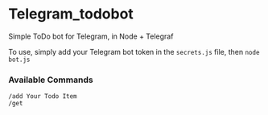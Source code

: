 # Telegram_todobot

Simple ToDo bot for Telegram, in Node + Telegraf

To use, simply add your Telegram bot token in the `secrets.js` file, then `node bot.js`

### Available Commands

```
/add Your Todo Item
/get
```
